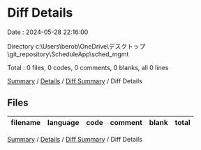 # Diff Details

Date : 2024-05-28 22:16:00

Directory c:\\Users\\berob\\OneDrive\\デスクトップ\\git_repository\\ScheduleApp\\sched_mgmt

Total : 0 files,  0 codes, 0 comments, 0 blanks, all 0 lines

[Summary](results.md) / [Details](details.md) / [Diff Summary](diff.md) / Diff Details

## Files
| filename | language | code | comment | blank | total |
| :--- | :--- | ---: | ---: | ---: | ---: |

[Summary](results.md) / [Details](details.md) / [Diff Summary](diff.md) / Diff Details